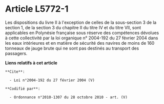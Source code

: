 # Article L5772-1

Les dispositions du livre II à l'exception de celles de la sous-section 3 de la section 1, de la section 3 du chapitre II du
titre IV et du titre VII, sont applicables en Polynésie française sous réserve des compétences dévolues à cette collectivité
par la loi organique n° 2004-192 du 27 février 2004 dans les eaux intérieures et en matière de sécurité des navires de moins
de 160 tonneaux de jauge brute qui ne sont pas destinés au transport des passagers.

**Liens relatifs à cet article**

	**Cite**:

	  - Loi n°2004-192 du 27 février 2004 (V)

	**Codifié par**:

	  - Ordonnance n°2010-1307 du 28 octobre 2010 - art. (V)
